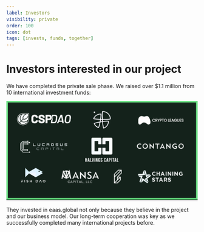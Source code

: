 ```yaml
---
label: Investors
visibility: private
order: 100
icon: dot
tags: [invests, funds, together]
---
```


# Investors interested in our project

We have completed the private sale phase. We raised over $1.1 million from 10 international investment funds:

![](/src/investors/partners_2.png)
<!--

<div class="grid-container">
    <div class="grid-item">
        <a href="https://halvingscapital.com/"><img src="/src/investors/logo_halvings_capital.png" style="width:100%"></a>
    </div>
    <div class="grid-item">
        <a href="https://fishdao.io/"><img src="/src/investors/logo_fish_dao.png" style="width:100%"></a>
    </div>
    <div class="grid-item">
        <a href="https://www.lucrosus.capital/"><img src="/src/investors/logo_lucrosus_capital.png" style="width:100%"></a>
    </div>
    <div class="grid-item">
        <a href="http://mansallc.info/"><img src="/src/investors/logo_mansa_capital_llc.png" style="width:100%"></a>
    </div>
    <div class="grid-item">
        <a href="https://synapse.network/"><img src="/src/investors/logo_synapse_network.png" style="width:100%"></a>
    </div>
    <div class="grid-item">
        <a href="https://cspdao.network/"><img src="/src/investors/logo_cspdao.png" style="width:100%"></a>
    </div>
    <div class="grid-item">
        <a href="https://chainingstars.com/"><img src="/src/investors/logo_chaining_stars.png" style="width:100%"></a>
    </div>
    <div class="grid-item">
        <a href="https://cryptoleagues.io/"><img src="/src/investors/logo_crypto_leagues.png" style="width:100%"></a>
    </div>
    <div class="grid-item">
        <a href="https://www.contango.digital/"><img src="/src/investors/logo_contango.png" style="width:100%"></a>
    </div>
    <div class="grid-item"></div>
    <div class="grid-item">
        <a href="https://www.feradao.vc/"><img src="/src/investors/logo_fera_capital.png" style="width:100%"></a>
    </div>
</div>

<style>
    .grid-container {
        display: grid;
        grid-template-columns: auto auto auto;
        grid-gap: 10px;
        padding: 10px;
    }
    .grid-item {
        padding: 20px;
        text-align: center;
        display: flex;
        align-items: center;
        justify-content: center;
    }
</style>

-->
They invested in eaas.global not only because they believe in the project and our business model.
Our long-term cooperation was key as we successfully completed many international projects before.